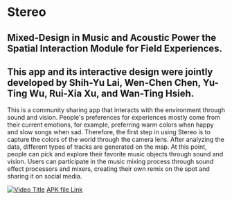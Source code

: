# Stereo
Mixed-Design in Music and Acoustic Power the Spatial Interaction Module for Field Experiences.
-
## This app and its interactive design were jointly developed by Shih-Yu Lai, Wen-Chen Chen, Yu-Ting Wu, Rui-Xia Xu, and Wan-Ting Hsieh.
This is a community sharing app that interacts with the environment through sound and vision. 
People's preferences for experiences mostly come from their current emotions, 
for example, preferring warm colors when happy and slow songs when sad.
Therefore, the first step in using Stereo is to capture the colors of the world through the camera lens. 
After analyzing the data, different types of tracks are generated on the map. At this point, 
people can pick and explore their favorite music objects through sound and vision. 
Users can participate in the music mixing process through sound effect processors and mixers, 
creating their own remix on the spot and sharing it on social media.

[![Video Title](https://img.youtube.com/vi/3_VWzdwezVs/0.jpg)](https://youtu.be/3_VWzdwezVs?si=4SaS0pfijqaJ012h "Click to Watch!")
[APK file Link](https://drive.google.com/file/d/1HbhWSxFHlgtM5YLzaFxs11Gurpmix31n/view?usp=drivesdk)